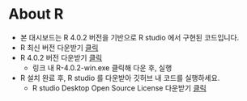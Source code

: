 # About R
- 본 대시보드는 R 4.0.2 버전을 기반으로 R studio 에서 구현된 코드입니다.
- R 최신 버전 다운받기 [클릭](https://cran.r-project.org/bin/windows/base/)
- R 4.0.2 버전 다운받기 [클릭](https://cran.r-project.org/bin/windows/base/old/4.0.2/)
  - 링크 내 R-4.0.2-win.exe 클릭해 다운 후, 실행
- R 설치 완료 후, R studio 를 다운받아 깃허브 내 코드를 실행하세요.
  -  R studio Desktop Open Source License 다운받기 [클릭](https://www.rstudio.com/products/rstudio/download/#download)

